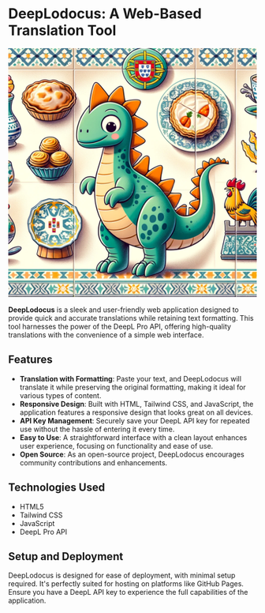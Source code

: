 # DeepLodocus: A Web-Based Translation Tool
![DeepLodocus Logo](https://github.com/dotMavriQ/deeplodocus/blob/main/deeplodocus.png?raw=true)

**DeepLodocus** is a sleek and user-friendly web application designed to provide quick and accurate translations while retaining text formatting. This tool harnesses the power of the DeepL Pro API, offering high-quality translations with the convenience of a simple web interface.

## Features
- **Translation with Formatting**: Paste your text, and DeepLodocus will translate it while preserving the original formatting, making it ideal for various types of content.
- **Responsive Design**: Built with HTML, Tailwind CSS, and JavaScript, the application features a responsive design that looks great on all devices.
- **API Key Management**: Securely save your DeepL API key for repeated use without the hassle of entering it every time.
- **Easy to Use**: A straightforward interface with a clean layout enhances user experience, focusing on functionality and ease of use.
- **Open Source**: As an open-source project, DeepLodocus encourages community contributions and enhancements.

## Technologies Used
- HTML5
- Tailwind CSS
- JavaScript
- DeepL Pro API

## Setup and Deployment
DeepLodocus is designed for ease of deployment, with minimal setup required. It's perfectly suited for hosting on platforms like GitHub Pages. Ensure you have a DeepL API key to experience the full capabilities of the application.
